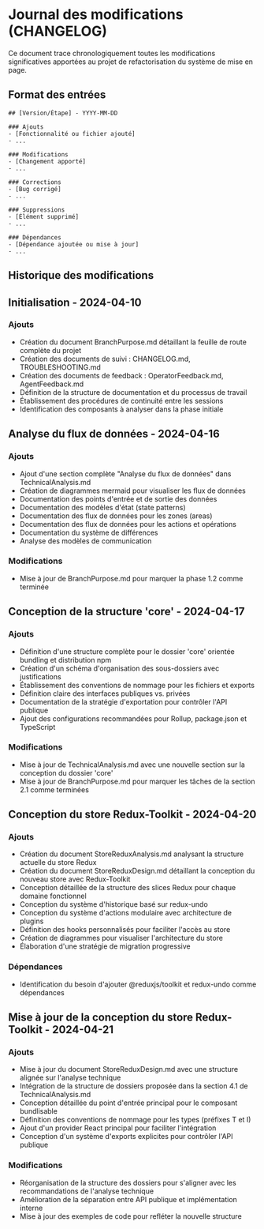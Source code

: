 # Journal des modifications (CHANGELOG)

Ce document trace chronologiquement toutes les modifications significatives apportées au projet de refactorisation du système de mise en page.

## Format des entrées

```
## [Version/Étape] - YYYY-MM-DD

### Ajouts
- [Fonctionnalité ou fichier ajouté]
- ...

### Modifications
- [Changement apporté]
- ...

### Corrections
- [Bug corrigé]
- ...

### Suppressions
- [Élément supprimé]
- ...

### Dépendances
- [Dépendance ajoutée ou mise à jour]
- ...
```

## Historique des modifications

<!-- Les entrées seront ajoutées ici au fur et à mesure du projet -->

## Initialisation - 2024-04-10

### Ajouts
- Création du document BranchPurpose.md détaillant la feuille de route complète du projet
- Création des documents de suivi : CHANGELOG.md, TROUBLESHOOTING.md
- Création des documents de feedback : OperatorFeedback.md, AgentFeedback.md
- Définition de la structure de documentation et du processus de travail
- Établissement des procédures de continuité entre les sessions
- Identification des composants à analyser dans la phase initiale

## Analyse du flux de données - 2024-04-16

### Ajouts
- Ajout d'une section complète "Analyse du flux de données" dans TechnicalAnalysis.md
- Création de diagrammes mermaid pour visualiser les flux de données
- Documentation des points d'entrée et de sortie des données
- Documentation des modèles d'état (state patterns)
- Documentation des flux de données pour les zones (areas)
- Documentation des flux de données pour les actions et opérations
- Documentation du système de différences
- Analyse des modèles de communication

### Modifications
- Mise à jour de BranchPurpose.md pour marquer la phase 1.2 comme terminée

## Conception de la structure 'core' - 2024-04-17

### Ajouts
- Définition d'une structure complète pour le dossier 'core' orientée bundling et distribution npm
- Création d'un schéma d'organisation des sous-dossiers avec justifications
- Établissement des conventions de nommage pour les fichiers et exports
- Définition claire des interfaces publiques vs. privées
- Documentation de la stratégie d'exportation pour contrôler l'API publique
- Ajout des configurations recommandées pour Rollup, package.json et TypeScript

### Modifications
- Mise à jour de TechnicalAnalysis.md avec une nouvelle section sur la conception du dossier 'core'
- Mise à jour de BranchPurpose.md pour marquer les tâches de la section 2.1 comme terminées

## Conception du store Redux-Toolkit - 2024-04-20

### Ajouts
- Création du document StoreReduxAnalysis.md analysant la structure actuelle du store Redux
- Création du document StoreReduxDesign.md détaillant la conception du nouveau store avec Redux-Toolkit
- Conception détaillée de la structure des slices Redux pour chaque domaine fonctionnel
- Conception du système d'historique basé sur redux-undo
- Conception du système d'actions modulaire avec architecture de plugins
- Définition des hooks personnalisés pour faciliter l'accès au store
- Création de diagrammes pour visualiser l'architecture du store
- Élaboration d'une stratégie de migration progressive

### Dépendances
- Identification du besoin d'ajouter @reduxjs/toolkit et redux-undo comme dépendances

## Mise à jour de la conception du store Redux-Toolkit - 2024-04-21

### Ajouts
- Mise à jour du document StoreReduxDesign.md avec une structure alignée sur l'analyse technique
- Intégration de la structure de dossiers proposée dans la section 4.1 de TechnicalAnalysis.md
- Conception détaillée du point d'entrée principal pour le composant bundlisable
- Définition des conventions de nommage pour les types (préfixes T et I)
- Ajout d'un provider React principal pour faciliter l'intégration
- Conception d'un système d'exports explicites pour contrôler l'API publique

### Modifications
- Réorganisation de la structure des dossiers pour s'aligner avec les recommandations de l'analyse technique
- Amélioration de la séparation entre API publique et implémentation interne
- Mise à jour des exemples de code pour refléter la nouvelle structure
